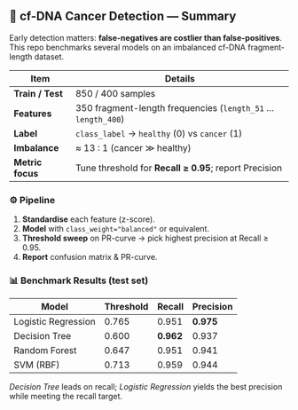 ## 🔬 cf-DNA Cancer Detection — Summary

Early detection matters: **false-negatives are costlier than false-positives**.  
This repo benchmarks several models on an imbalanced cf-DNA fragment-length dataset.

| Item | Details |
|------|---------|
| **Train / Test** | 850 / 400 samples |
| **Features** | 350 fragment-length frequencies (`length_51` … `length_400`) |
| **Label** | `class_label` → `healthy` (0) vs `cancer` (1) |
| **Imbalance** | ≈ 13 : 1 (cancer ≫ healthy) |
| **Metric focus** | Tune threshold for **Recall ≥ 0.95**; report Precision |

### ⚙️ Pipeline
1. **Standardise** each feature (z-score).  
2. **Model** with `class_weight="balanced"` or equivalent.  
3. **Threshold sweep** on PR-curve → pick highest precision at Recall ≥ 0.95.  
4. **Report** confusion matrix & PR-curve.

### 📊 Benchmark Results (test set)

| Model | Threshold | Recall | Precision |
|-------|-----------|--------|-----------|
| Logistic Regression | 0.765 | 0.951 | **0.975** |
| Decision Tree | 0.600 | **0.962** | 0.937 |
| Random Forest | 0.647 | 0.951 | 0.941 |
| SVM (RBF) | 0.713 | 0.959 | 0.944 |

*Decision Tree* leads on recall; *Logistic Regression* yields the best precision while meeting the recall target.

